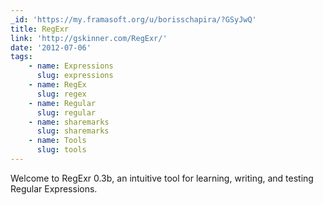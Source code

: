 ```yaml
---
_id: 'https://my.framasoft.org/u/borisschapira/?GSyJwQ'
title: RegExr
link: 'http://gskinner.com/RegExr/'
date: '2012-07-06'
tags:
    - name: Expressions
      slug: expressions
    - name: RegEx
      slug: regex
    - name: Regular
      slug: regular
    - name: sharemarks
      slug: sharemarks
    - name: Tools
      slug: tools
---
```


<div class="markdown"><p>Welcome to RegExr 0.3b, an intuitive tool for learning, writing, and testing Regular Expressions.
</p></div>
